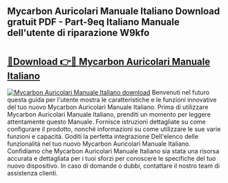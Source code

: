 ## Mycarbon Auricolari Manuale Italiano Download gratuit PDF - Part-9eq Italiano Manuale dell'utente di riparazione W9kfo

# <h2><a href="http://dfcq0u.blite.top/?on=Mycarbon+Auricolari+Manuale+Italiano">🔗Download 👉🔴 Mycarbon Auricolari Manuale Italiano</a></h2>

[![Mycarbon Auricolari Manuale Italiano download](https://i.imgur.com/lujVjoI.png)](http://dfcq0u.blite.top/?on=Mycarbon+Auricolari+Manuale+Italiano)
Benvenuti nel futuro questa guida per l'utente mostra le caratteristiche e le funzioni innovative del tuo nuovo Mycarbon Auricolari Manuale Italiano. Prima di utilizzare Mycarbon Auricolari Manuale Italiano, prenditi un momento per leggere attentamente questo Manuale. Fornisce istruzioni dettagliate su come configurare il prodotto, nonché informazioni su come utilizzare le sue varie funzioni e capacità. Goditi la perfetta integrazione Dell'elenco delle funzionalità nel tuo nuovo Mycarbon Auricolari Manuale Italiano. Confidiamo che Mycarbon Auricolari Manuale Italiano sia stata una risorsa accurata e dettagliata per i tuoi sforzi per conoscere le specifiche del tuo nuovo dispositivo. In caso di domande o dubbi, contattare il nostro team di assistenza clienti.

